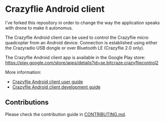 # Crazyflie Android client

I've forked this repository in order to change the way the application speaks with drone to make it autonomus.

The Crazyflie Android client can be used to control the Crazyflie micro quadcopter from an Android device.
Connection is established using either the Crazyradio USB dongle or over Bluetooth LE (Crazyflie 2.0 only).

The Crazyflie Android client app is available in the Google Play store:  
https://play.google.com/store/apps/details?id=se.bitcraze.crazyfliecontrol2

More information:

 - [Crazyflie Android client user guide](http://wiki.bitcraze.se/doc:crazyflie:client:cfandroid:index)
 - [Crazyflie Android client development guide](http://wiki.bitcraze.se/doc:crazyflie:dev:env:android)

## Contributions

Please check the contribution guide in [CONTRIBUTING.md](https://github.com/bitcraze/crazyflie-android-client/blob/master/CONTRIBUTING.md).
